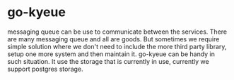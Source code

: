 # go-kyeue

messaging queue can be use to communicate between the services. There are many messaging queue and all are goods. But sometimes we require simple solution where we don't need to include the more third party library, setup one more system and then maintain it. go-kyeue can be handy in such situation. It use the storage that is currently in use, currently we support postgres storage. 
 
